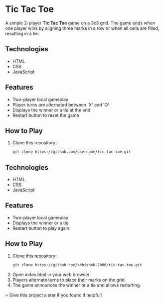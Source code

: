 # Tic Tac Toe

A simple 2-player **Tic Tac Toe** game on a 3x3 grid. The game ends when one player wins by aligning three marks in a row or when all cells are filled, resulting in a tie.

## Technologies

- HTML
- CSS
- JavaScript

## Features

- Two-player local gameplay
- Player turns are alternated between 'X' and 'O'
- Displays the winner or a tie at the end
- Restart button to reset the game

## How to Play

1. Clone this repository:
   ```bash
   git clone https://github.com/username/tic-tac-toe.git


## Technologies

- HTML
- CSS
- JavaScript

## Features

- Two-player local gameplay
- Displays the winner or a tie
- Restart button to play again

## How to Play

1. Clone this repository:
   ```bash
   git clone https://github.com/abhishek-2006/tic-tac-toe.git

2. Open index.html in your web browser.
3. Players alternate turns to place their marks on the grid.
4. The game announces the winner or a tie and allows restarting.

⭐ Give this project a star if you found it helpful!
